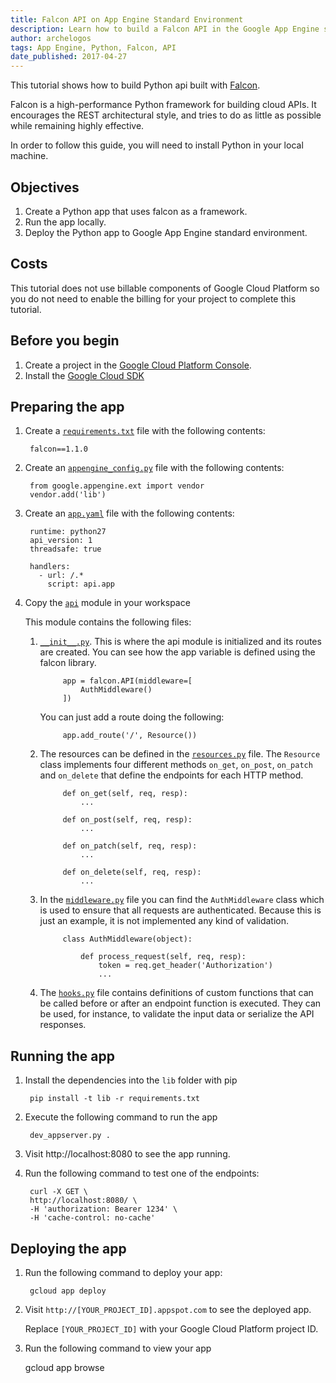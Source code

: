 ```yaml
---
title: Falcon API on App Engine Standard Environment
description: Learn how to build a Falcon API in the Google App Engine standard environment.
author: archelogos
tags: App Engine, Python, Falcon, API
date_published: 2017-04-27
---
```

This tutorial shows how to build Python api built with [Falcon][falcon].

Falcon is a high-performance Python framework for building cloud APIs. It encourages the REST architectural style, and tries to do as little as possible while remaining highly effective.

In order to follow this guide, you will need to install Python in your local machine.

[python]: https://www.python.org/
[falcon]: https://falconframework.org/

## Objectives

1. Create a Python app that uses falcon as a framework.
2. Run the app locally.
3. Deploy the Python app to Google App Engine standard environment.

## Costs

This tutorial does not use billable components of Google Cloud Platform so
you do not need to enable the billing for your project to complete this tutorial.

## Before you begin

1.  Create a project in the [Google Cloud Platform Console](https://console.cloud.google.com/).
2.  Install the [Google Cloud SDK](https://cloud.google.com/sdk/)

## Preparing the app

1. Create a [`requirements.txt`][requirements] file with the following contents:

        falcon==1.1.0

2. Create an [`appengine_config.py`][appengine_config] file with the following contents:

        from google.appengine.ext import vendor
        vendor.add('lib')

3. Create an [`app.yaml`][app] file with the following contents:

        runtime: python27
        api_version: 1
        threadsafe: true

        handlers:
          - url: /.*
            script: api.app

4. Copy the [`api`][api] module in your workspace

    This module contains the following files:

    1. [`__init__.py`][init]. This is where the api module is initialized and its routes are created.
    You can see how the app variable is defined using the falcon library.

                app = falcon.API(middleware=[
                    AuthMiddleware()
                ])

        You can just add a route doing the following:

                app.add_route('/', Resource())

    2. The resources can be defined in the [`resources.py`][resources] file. The `Resource` class
    implements four different methods `on_get`, `on_post`, `on_patch` and `on_delete`
    that define the endpoints for each HTTP method.

                def on_get(self, req, resp):
                    ...

                def on_post(self, req, resp):
                    ...

                def on_patch(self, req, resp):
                    ...

                def on_delete(self, req, resp):
                    ...

    3. In the [`middleware.py`][middleware] file you can find the `AuthMiddleware` class
    which is used to ensure that all requests are authenticated.
    Because this is just an example, it is not implemented any kind
    of validation.

                class AuthMiddleware(object):

                    def process_request(self, req, resp):
                        token = req.get_header('Authorization')
                        ...

    4. The [`hooks.py`][hooks] file contains definitions of custom functions that can be called
    before or after an endpoint function is executed. They can be used, for instance, to validate
    the input data or serialize the API responses.

## Running the app

1. Install the dependencies into the `lib` folder with pip

        pip install -t lib -r requirements.txt

2. Execute the following command to run the app

        dev_appserver.py .

3. Visit http://localhost:8080 to see the app running.

4. Run the following command to test one of the endpoints:

        curl -X GET \
        http://localhost:8080/ \
        -H 'authorization: Bearer 1234' \
        -H 'cache-control: no-cache'

## Deploying the app

1. Run the following command to deploy your app:

        gcloud app deploy

2. Visit `http://[YOUR_PROJECT_ID].appspot.com` to see the deployed app.

    Replace `[YOUR_PROJECT_ID]` with your Google Cloud Platform project ID.

3. Run the following command to view your app

    gcloud app browse

[requirements]: https://github.com/GoogleCloudPlatform/community/tree/master/tutorials/appengine-python-falcon/requirements.txt
[appengine_config]: https://github.com/GoogleCloudPlatform/community/tree/master/tutorials/appengine-python-falcon/appengine_config.py
[app]: https://github.com/GoogleCloudPlatform/community/tree/master/tutorials/appengine-python-falcon/app.yaml
[api]: https://github.com/GoogleCloudPlatform/community/tree/master/tutorials/appengine-python-falcon/api
[init]: https://github.com/GoogleCloudPlatform/community/tree/master/tutorials/appengine-python-falcon/api/__init__.py
[resources]: https://github.com/GoogleCloudPlatform/community/tree/master/tutorials/appengine-python-falcon/api/resources.py
[middleware]: https://github.com/GoogleCloudPlatform/community/tree/master/tutorials/appengine-python-falcon/api/middleware.py
[hooks]: https://github.com/GoogleCloudPlatform/community/tree/master/tutorials/appengine-python-falcon/api/hooks.py
